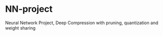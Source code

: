 # NN-project
Neural Network Project, Deep Compression with pruning, quantization and weight sharing
